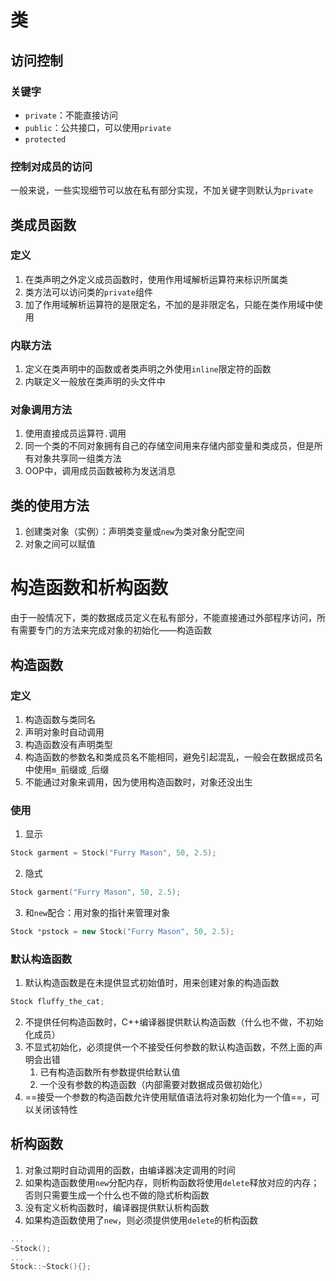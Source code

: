 # 类
## 访问控制
### 关键字
- `private`：不能直接访问
- `public`：公共接口，可以使用`private`
- `protected`
### 控制对成员的访问
一般来说，一些实现细节可以放在私有部分实现，不加关键字则默认为`private`

## 类成员函数
### 定义
1. 在类声明之外定义成员函数时，使用作用域解析运算符来标识所属类
2. 类方法可以访问类的`private`组件
3. 加了作用域解析运算符的是限定名，不加的是非限定名，只能在类作用域中使用
### 内联方法
1. 定义在类声明中的函数或者类声明之外使用`inline`限定符的函数
2. 内联定义一般放在类声明的头文件中
### 对象调用方法
1. 使用直接成员运算符`.`调用
2. 同一个类的不同对象拥有自己的存储空间用来存储内部变量和类成员，但是所有对象共享同一组类方法
3. OOP中，调用成员函数被称为发送消息

## 类的使用方法
1. 创建类对象（实例）：声明类变量或`new`为类对象分配空间
2. 对象之间可以赋值

# 构造函数和析构函数
由于一般情况下，类的数据成员定义在私有部分，不能直接通过外部程序访问，所有需要专门的方法来完成对象的初始化——构造函数
## 构造函数
### 定义
1. 构造函数与类同名
2. 声明对象时自动调用
3. 构造函数没有声明类型
4. 构造函数的参数名和类成员名不能相同，避免引起混乱，一般会在数据成员名中使用`m_`前缀或`_`后缀
5. 不能通过对象来调用，因为使用构造函数时，对象还没出生
### 使用
1. 显示
```cpp
Stock garment = Stock("Furry Mason", 50, 2.5);
```
2. 隐式
```cpp
Stock garment("Furry Mason", 50, 2.5);
```
3. 和`new`配合：用对象的指针来管理对象
```cpp
Stock *pstock = new Stock("Furry Mason", 50, 2.5);
```
### 默认构造函数
1. 默认构造函数是在未提供显式初始值时，用来创建对象的构造函数
```cpp
Stock fluffy_the_cat;
```
2. 不提供任何构造函数时，C++编译器提供默认构造函数（什么也不做，不初始化成员）
3. 不显式初始化，必须提供一个不接受任何参数的默认构造函数，不然上面的声明会出错
	1. 已有构造函数所有参数提供给默认值
	2. 一个没有参数的构造函数（内部需要对数据成员做初始化）
4. ==接受一个参数的构造函数允许使用赋值语法将对象初始化为一个值==，可以关闭该特性

## 析构函数
1. 对象过期时自动调用的函数，由编译器决定调用的时间
2. 如果构造函数使用`new`分配内存，则析构函数将使用`delete`释放对应的内存；否则只需要生成一个什么也不做的隐式析构函数
3. 没有定义析构函数时，编译器提供默认析构函数
4. 如果构造函数使用了`new`，则必须提供使用`delete`的析构函数
```cpp
...
~Stock();
...
Stock::~Stock(){};
```
